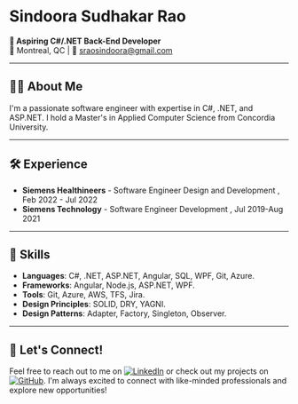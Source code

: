 # Sindoora Sudhakar Rao

**🌟 Aspiring C#/.NET Back-End Developer**  
📍 Montreal, QC | 📧 sraosindoora@gmail.com

---

## 👩‍💻 About Me  
I'm a passionate software engineer with expertise in C#, .NET, and ASP.NET. I hold a Master's in Applied Computer Science from Concordia University.

---

## 🛠️ Experience  
- **Siemens Healthineers** - Software Engineer Design and Development ,  Feb 2022 - Jul 2022
- **Siemens Technology** - Software Engineer Development , Jul 2019-Aug 2021

---

## 🧰 Skills  
- **Languages**: C#, .NET, ASP.NET, Angular, SQL, WPF, Git, Azure.
- **Frameworks**: Angular, Node.js, ASP.NET, WPF.
- **Tools**: Git, Azure, AWS, TFS, Jira.
- **Design Principles**: SOLID, DRY, YAGNI.
- **Design Patterns**: Adapter, Factory, Singleton, Observer.
---


## 🚀 Let's Connect!
Feel free to reach out to me on [![LinkedIn](https://img.shields.io/badge/LinkedIn-blue?style=flat&logo=linkedin&logoColor=white)](https://www.linkedin.com/in/sindoora-s-rao-459280186?lipi=urn%3Ali%3Apage%3Ad_flagship3_profile_view_base_contact_details%3BXmU73LH6TXSzp1p3ZkrlbQ%3D%3D) or check out my projects on [![GitHub](https://img.shields.io/badge/GitHub-black?style=flat&logo=github&logoColor=white)](https://github.com/Sindoora-Rao). I'm always excited to connect with like-minded professionals and explore new opportunities!
